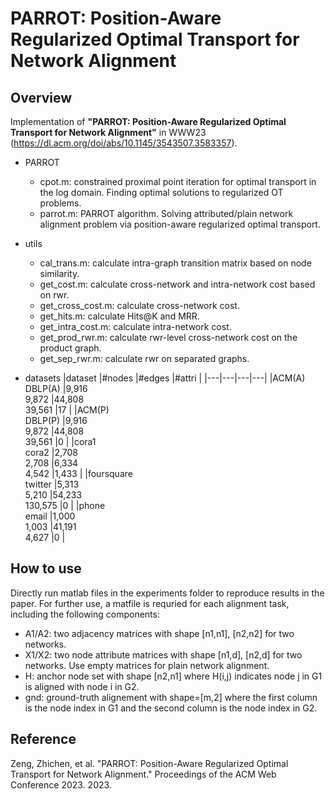 # PARROT: Position-Aware Regularized Optimal Transport for Network Alignment

## Overview
Implementation of **"PARROT: Position-Aware Regularized Optimal Transport for Network Alignment"** in WWW23 (https://dl.acm.org/doi/abs/10.1145/3543507.3583357).
- PARROT
    - cpot.m: constrained proximal point iteration for optimal transport in the log domain. Finding optimal solutions to regularized OT problems.
    - parrot.m: PARROT algorithm. Solving attributed/plain network alignment problem via position-aware regularized optimal transport.

- utils
    - cal_trans.m: calculate intra-graph transition matrix based on node similarity.
    - get_cost.m: calculate cross-network and intra-network cost based on rwr.
    - get_cross_cost.m: calculate cross-network cost.
    - get_hits.m: calculate Hits@K and MRR.
    - get_intra_cost.m: calculate intra-network cost.
    - get_prod_rwr.m: calculate rwr-level cross-network cost on the product graph.
    - get_sep_rwr.m: calculate rwr on separated graphs.

- datasets
    |dataset   |#nodes   |#edges   |#attri   |
    |---|---|---|---|
    |ACM(A)<br>DBLP(A)   |9,916<br>9,872   |44,808<br>39,561   |17   |
    |ACM(P)<br>DBLP(P)   |9,916<br>9,872   |44,808<br>39,561   |0   |
    |cora1<br>cora2   |2,708<br>2,708   |6,334<br>4,542   |1,433   |
    |foursquare<br>twitter   |5,313<br>5,210   |54,233<br>130,575   |0   |
    |phone<br>email   |1,000<br>1,003   |41,191<br>4,627   |0   |

## How to use
Directly run matlab files in the experiments folder to reproduce results in the paper.
For further use, a matfile is requried for each alignment task, including the following components:
- A1/A2: two adjacency matrices with shape [n1,n1], [n2,n2] for two networks.
- X1/X2: two node attribute matrices with shape [n1,d], [n2,d] for two networks. Use empty matrices for plain network alignment.
- H: anchor node set with shape [n2,n1] where H(i,j) indicates node j in G1 is aligned with node i in G2.
- gnd: ground-truth alignement with shape=[m,2] where the first column is the node index in G1 and the second column is the node index in G2.

## Reference
Zeng, Zhichen, et al. "PARROT: Position-Aware Regularized Optimal Transport for Network Alignment." Proceedings of the ACM Web Conference 2023. 2023.
